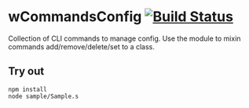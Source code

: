 
# wCommandsConfig [![Build Status](https://travis-ci.org/Wandalen/wCommandsConfig.svg?branch=master)](https://travis-ci.org/Wandalen/wCommandsConfig)

Collection of CLI commands to manage config. Use the module to mixin commands add/remove/delete/set to a class.

## Try out
```
npm install
node sample/Sample.s
```




































